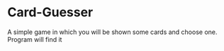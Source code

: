 # Card-Guesser

A simple game in which you will be shown some cards and choose one. Program will find it
